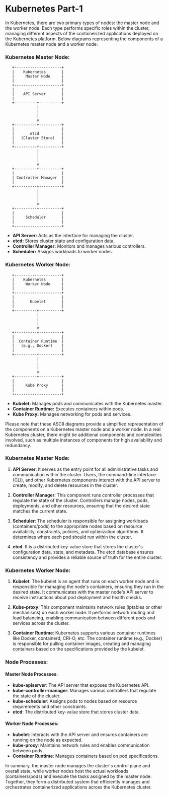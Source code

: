 # Kubernetes Part-1

In Kubernetes, there are two primary types of nodes: the master node and the worker node. Each type performs specific roles within the cluster, managing different aspects of the containerized applications deployed on the Kubernetes platform.
Below diagrams representing the components of a Kubernetes master node and a worker node:

### Kubernetes Master Node:

```
   +---------------------+
   |    Kubernetes       |
   |     Master Node     |
   |                     |
   +---------------------+
   |                     |
   |    API Server       |
   |                     |
   +----------+----------+
              |
              |
              |
              v
   +----------+----------+
   |                     |
   |       etcd          |
   |   (Cluster Store)   |
   |                     |
   +----------+----------+
              |
              |
              |
              v
   +----------+----------+
   |                     |
   | Controller Manager  |
   |                     |
   +----------+----------+
              |
              |
              |
              v
   +----------+----------+
   |                     |
   |     Scheduler       |
   |                     |
   +---------------------+
```

- **API Server:** Acts as the interface for managing the cluster.
- **etcd:** Stores cluster state and configuration data.
- **Controller Manager:** Monitors and manages various controllers.
- **Scheduler:** Assigns workloads to worker nodes.

### Kubernetes Worker Node:

```
   +---------------------+
   |    Kubernetes       |
   |     Worker Node     |
   |                     |
   +---------------------+
   |                     |
   |       Kubelet       |
   |                     |
   +----------+----------+
              |
              |
              |
              v
   +----------+----------+
   |                     |
   |  Container Runtime  |
   |   (e.g., Docker)    |
   |                     |
   +----------+----------+
              |
              |
              |
              v
   +----------+----------+
   |                     |
   |     Kube Proxy      |
   |                     |
   +---------------------+
```

- **Kubelet:** Manages pods and communicates with the Kubernetes master.
- **Container Runtime:** Executes containers within pods.
- **Kube Proxy:** Manages networking for pods and services.

Please note that these ASCII diagrams provide a simplified representation of the components on a Kubernetes master node and a worker node. In a real Kubernetes cluster, there might be additional components and complexities involved, such as multiple instances of components for high availability and redundancy.
### Kubernetes Master Node:

1. **API Server**: It serves as the entry point for all administrative tasks and communication within the cluster. Users, the command-line interface (CLI), and other Kubernetes components interact with the API server to create, modify, and delete resources in the cluster.

2. **Controller Manager**: This component runs controller processes that regulate the state of the cluster. Controllers manage nodes, pods, deployments, and other resources, ensuring that the desired state matches the current state.

3. **Scheduler**: The scheduler is responsible for assigning workloads (containers/pods) to the appropriate nodes based on resource availability, constraints, policies, and optimization algorithms. It determines where each pod should run within the cluster.

4. **etcd**: It is a distributed key-value store that stores the cluster's configuration data, state, and metadata. The etcd database ensures consistency and provides a reliable source of truth for the entire cluster.

### Kubernetes Worker Node:

1. **Kubelet**: The kubelet is an agent that runs on each worker node and is responsible for managing the node's containers, ensuring they run in the desired state. It communicates with the master node's API server to receive instructions about pod deployment and health checks.

2. **Kube-proxy**: This component maintains network rules (iptables or other mechanisms) on each worker node. It performs network routing and load balancing, enabling communication between different pods and services across the cluster.

3. **Container Runtime**: Kubernetes supports various container runtimes like Docker, containerd, CRI-O, etc. The container runtime (e.g., Docker) is responsible for pulling container images, creating and managing containers based on the specifications provided by the kubelet.

### Node Processes:

#### Master Node Processes:
- **kube-apiserver**: The API server that exposes the Kubernetes API.
- **kube-controller-manager**: Manages various controllers that regulate the state of the cluster.
- **kube-scheduler**: Assigns pods to nodes based on resource requirements and other constraints.
- **etcd**: The distributed key-value store that stores cluster data.

#### Worker Node Processes:
- **kubelet**: Interacts with the API server and ensures containers are running on the node as expected.
- **kube-proxy**: Maintains network rules and enables communication between pods.
- **Container Runtime**: Manages containers based on pod specifications.

In summary, the master node manages the cluster's control plane and overall state, while worker nodes host the actual workloads (containers/pods) and execute the tasks assigned by the master node. Together, they form a distributed system that efficiently manages and orchestrates containerized applications across the Kubernetes cluster.
